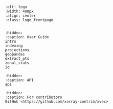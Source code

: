 ```{image} _static/logo.svg
:alt: logo
:width: 400px
:align: center
:class: logo_frontpage
```

```{include} ../../Readme.md
```

```{toctree}
:hidden:
:caption: User Guide
intro
indexing
projections
geopandas
extract_pts
zonal_stats
io
```

```{toctree}
:hidden:
:caption: API
api
```

```{toctree}
:hidden:
:caption: For contributors
GitHub <https://github.com/xarray-contrib/xvec>
```
